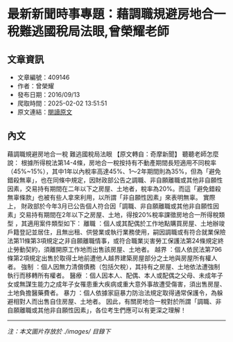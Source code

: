 # 最新新聞時事專題：藉調職規避房地合一稅難逃國稅局法眼,曾榮耀老師

## 文章資訊
- 文章編號：409146
- 作者：曾榮耀
- 發布日期：2016/09/13
- 爬取時間：2025-02-02 13:51:51
- 原文連結：[閱讀原文](https://real-estate.get.com.tw/Columns/detail.aspx?no=409146)

## 內文
藉調職規避房地合一稅 難逃國稅局法眼 【原文轉自：奇摩新聞】
聽聽老師怎麼說：
根據所得稅法第14-4條，房地合一稅按持有不動產期間長短適用不同稅率（45%~15%），其中1年以內稅率高達45%、1～2年期間則為35%，但為「避免錯殺無辜」，也在同條中規定，因財政部公告之調職、非自願離職或其他非自願性因素，交易持有期間在二年以下之房屋、土地者，稅率為20%。而這「避免錯殺無辜條款」也被有些人拿來利用，以所謂「非自願性因素」來表明無辜。
實際上，
財政部於今年3月已公告個人符合因「調職、非自願離職或其他非自願性因素」交易持有期間在2年以下之房屋、土地，得按20%稅率課徵房地合一所得稅類型
，其適用案件類型如下：
離職
：個人或其配偶於工作地點購買房屋、土地辦竣戶籍登記並居住，且無出租、供營業或執行業務使用，嗣因調職或有符合就業保險法第11條第3項規定之非自願離職情事，或符合職業災害勞工保護法第24條規定終止勞動契約，須離開原工作地而出售該房屋、土地者。
越界
：個人依民法第796條第2項規定出售於取得土地前遭他人越界建築房屋部分之土地與房屋所有權人者。
強制
：個人因無力清償債務（包括欠稅），其持有之房屋、土地依法遭強制執行而移轉所有權者。
醫療
：個人因本人、配偶、本人或配偶之父母、未成年子女或無謀生能力之成年子女罹患重大疾病或重大意外事故遭受傷害，須出售房屋、土地負擔醫藥費者。
暴力
：個人依據家庭暴力防治法規定取得通常保護令，為躲避相對人而出售自住房屋、土地者。
因此，有關房地合一稅對於所謂「調職、非自願離職或其他非自願性因素」，各位考生們應可以有更深之理解！

---
*注：本文圖片存放於 ./images/ 目錄下*

